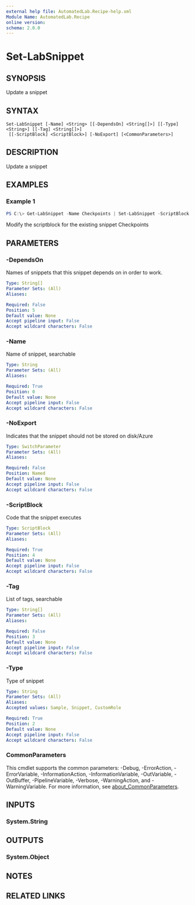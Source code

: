 ```yaml
---
external help file: AutomatedLab.Recipe-help.xml
Module Name: AutomatedLab.Recipe
online version:
schema: 2.0.0
---
```


# Set-LabSnippet

## SYNOPSIS
Update a snippet

## SYNTAX

```
Set-LabSnippet [-Name] <String> [[-DependsOn] <String[]>] [[-Type] <String>] [[-Tag] <String[]>]
 [[-ScriptBlock] <ScriptBlock>] [-NoExport] [<CommonParameters>]
```

## DESCRIPTION
Update a snippet

## EXAMPLES

### Example 1
```powershell
PS C:\> Get-LabSnippet -Name Checkpoints | Set-LabSnippet -ScriptBlock {Checkpoint-LabVm -All -SnapshotName (Get-Date -Format yyyyMMddHHmmss)}
```

Modify the scriptblock for the existing snippet Checkpoints

## PARAMETERS

### -DependsOn
Names of snippets that this snippet depends on
in order to work.

```yaml
Type: String[]
Parameter Sets: (All)
Aliases:

Required: False
Position: 5
Default value: None
Accept pipeline input: False
Accept wildcard characters: False
```

### -Name
Name of snippet, searchable

```yaml
Type: String
Parameter Sets: (All)
Aliases:

Required: True
Position: 0
Default value: None
Accept pipeline input: False
Accept wildcard characters: False
```

### -NoExport
Indicates that the snippet should not be stored on disk/Azure

```yaml
Type: SwitchParameter
Parameter Sets: (All)
Aliases:

Required: False
Position: Named
Default value: None
Accept pipeline input: False
Accept wildcard characters: False
```

### -ScriptBlock
Code that the snippet executes

```yaml
Type: ScriptBlock
Parameter Sets: (All)
Aliases:

Required: True
Position: 4
Default value: None
Accept pipeline input: False
Accept wildcard characters: False
```

### -Tag
List of tags, searchable

```yaml
Type: String[]
Parameter Sets: (All)
Aliases:

Required: False
Position: 3
Default value: None
Accept pipeline input: False
Accept wildcard characters: False
```

### -Type
Type of snippet

```yaml
Type: String
Parameter Sets: (All)
Aliases:
Accepted values: Sample, Snippet, CustomRole

Required: True
Position: 2
Default value: None
Accept pipeline input: False
Accept wildcard characters: False
```

### CommonParameters
This cmdlet supports the common parameters: -Debug, -ErrorAction, -ErrorVariable, -InformationAction, -InformationVariable, -OutVariable, -OutBuffer, -PipelineVariable, -Verbose, -WarningAction, and -WarningVariable. For more information, see [about_CommonParameters](http://go.microsoft.com/fwlink/?LinkID=113216).

## INPUTS

### System.String

## OUTPUTS

### System.Object
## NOTES

## RELATED LINKS
